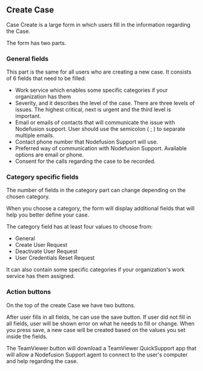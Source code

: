 ## Create Case

Case Create is a large form in which users fill in the information regarding the Case.

The form has two parts.

### General fields

This part is the same for all users who are creating a new case.
It consists of 6 fields that need to be filled:
 - Work service which enables some specific categories if your organization has them
 - Severity, and it describes the level of the case.
There are three levels of issues. The highest critical, next is urgent and the third level is important.
 - Email or emails of contacts that will communicate the issue with Nodefusion support. User should use the semicolon ( ; ) to separate multiple emails.
 - Contact phone number that Nodefusion Support will use.
 - Preferred way of communication with Nodefusion Support. Available options are email or phone.
 - Consent for the calls regarding the case to be recorded. 

### Category specific fields

The number of fields in the category part can change depending on the chosen category.

When you choose a category, the form will display additional fields that will help you better define your case.

The category field has at least four values to choose from: 
 - General
 - Create User Request
 - Deactivate User Request
 - User Credentials Reset Request

It can also contain some specific categories if your organization's work service has them assigned.

### Action buttons

On the top of the create Case we have two buttons. 

After user fills in all fields, he can use the save button. If user did not fill in all fields, user will be shown error on what he needs to fill or change. When you press save, a new case will be created based on the values you set inside the fields.

The TeamViewer button will download a TeamViewer QuickSupport app that will allow a Nodefusion Support agent to connect to the user's computer and help regarding the case.
